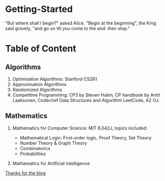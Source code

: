 # Getting-Started
"But where shall I begin?" asked Alice. "Begin at the beginning", the King said gravely, "and go on till you come to the end: then stop."

# Table of Content 

## Algorithms
  1. Optimisation Algorithms: Stanford CS261
  2. Approximation Algorithms
  3. Randomized Algorithms
  4. Competitive Programming: CP3 by Steven Halim, CP handbook by Antti Laaksonen, Codechef Data Structures and Algorithm  LeetCode, A2 OJ.

## Mathematics
  1. Mathematics for Computer Science: MIT 6.042J, topics included:
     * Mathematical Logic: First-order logic, Proof Theory, Set Theory
     * Number Theory & Graph Theory
     * Combinatorics
     * Probabilities
 
  2. Mathematics for Artificial Intelligence
  















[Thanks for the blog](https://chao1995.github.io/blog/uncategorized/A-Long-Long-Way-To-Be-A-Great-Programmer/) 
